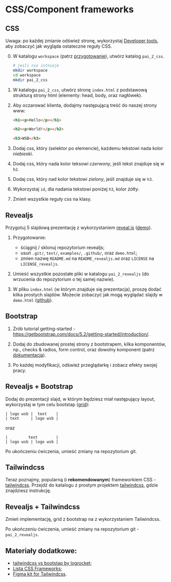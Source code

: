 # CSS/Component frameworks

## CSS

Uwaga: po każdej zmianie odśwież stronę, wykorzystaj [Developer tools](https://firefox-source-docs.mozilla.org/devtools-user/), aby zobaczyć jak wygląda ostateczne reguły CSS.

0. W katalogu `workspace` (patrz [przygotowanie](../README.md)), utwórz katalog `pai_2_css`.

   ```bash
   # jesli nie istnieje
   mkdir workspace
   cd workspace
   mkdir pai_2_css
   ```

1. W katalogu `pai_2_css`, utwórz stronę `index.html` z podstawową strukturą strony html (elementy: head, body, oraz nagłówek).

2. Aby oczarować klienta, dodajmy następującą treść do naszej strony www:

   ```html
   <h1><p>Hello</p></h1>

   <h2><p>World!</p></h2>

   <h3>WSB</h3>
   ```

3. Dodaj css, który (selektor po elemencie), każdemu tekstowi nada kolor *niebieski*.

4. Dodaj css, który nada kolor teksowi *czerwony*, jeśli tekst znajduje się w `h2`.

5. Dodaj css, który nad kolor tekstowi *zielony*, jeśli znajduje się w `h3`.

6. Wykorzystaj `id`, dla nadania tekstowi poniżej `h3`, kolor *żółty*.

7. Zmień wszystkie reguły css na klasy.

## Revealjs

Przygotuj 5 slajdową prezentację z wykorzystaniem [reveal.js](https://github.com/hakimel/reveal.js) ([demo](https://revealjs.com/#/1)).

1. Przygotowanie:

   - ściągnij / sklonuj repozytorium revealjs;
   - usuń `.git/`, `test/`, `examples/`, `.github/`, oraz `demo.html`;
   - zmien nazwę `README.md` na `README_revealjs.md` oraz `LICENSE` na `LICENSE_revealjs`.

2. Umieść wszystkie pozostałe pliki w katalogu `pai_2_revealjs` (do wrzucenia do repozytorium o tej samej nazwie).

3. W pliku `index.html` (w którym znajduje się prezentacja), proszę dodać kilka prostych slajdów. Możecie zobaczyć jak mogą wyglądać slajdy w `demo.html` ([github](https://github.com/hakimel/reveal.js/)).

## Bootstrap

1. Zrób tutorial getting-started - https://getbootstrap.com/docs/5.2/getting-started/introduction/.

2. Dodaj do zbudowanej prostej strony z bootstrapem, kilka komponentów, np., checks & radios, form control, oraz dowolny komponent (patrz [dokumentacja](https://getbootstrap.com/docs/5.2/forms/form-control/)).

3. Po każdej modyfikacji, odśwież przeglądarkę i zobacz efekty swojej pracy.

## Revealjs + Bootstrap

Dodaj do prezentacji slajd, w którym będziesz miał następujący layout, wykorzystaj w tym celu bootstap ([grid](https://getbootstrap.com/docs/5.0/layout/grid/)):

```
| logo wsb |  text    |
| text     | logo wsb |
```

oraz

```
|         text        |
| logo wsb | logo wsb |
```

Po ukończeniu ćwiczenia, umieść zmiany na repozytorium git.

## Tailwindcss

Teraz poznajmy, popularną (i **rekomendowanym**) frameworkiem CSS - [tailwindcss](https://tailwindcss.com/). Przejdź do katalogu z prostym projektem [tailwindcss](tailwindcss/), gdzie znajdziesz instrukcję.

## Revealjs + Tailwindcss

Zmień implementację, grid z bootstrap na z wykorzystaniem Tailwindcss.

Po ukończeniu ćwiczenia, umieść zmiany na repozytorium git -  `pai_2_revealjs`.

## Materiały dodatkowe:

- [tailwindcss vs bootstap by logrocket](https://blog.logrocket.com/comparing-tailwind-css-bootstrap-time-ditch-ui-kits/);
- [Lista CSS Frameworks](https://dev.to/theme_selection/best-css-frameworks-in-2020-1jjh);
- [Figma kit for Tailwindcss](https://www.figma.com/community/file/768809027799962739/Tailwind-CSS-UI).
